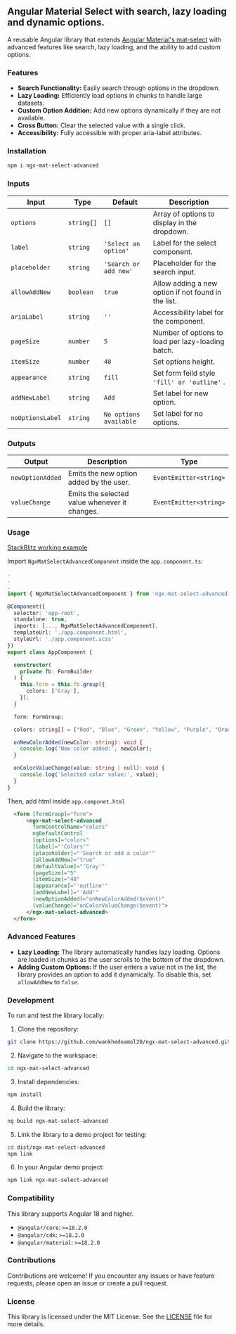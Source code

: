 
## Angular Material Select with search, lazy loading and dynamic options.

A reusable Angular library that extends [Angular Material's mat-select](https://material.angular.io/components/select) with advanced features like search, lazy loading, and the ability to add custom options.

### Features
* **Search Functionality:** Easily search through options in the dropdown.
* **Lazy Loading:** Efficiently load options in chunks to handle large datasets.
* **Custom Option Addition:** Add new options dynamically if they are not available.
* **Cross Button:** Clear the selected value with a single click.
* **Accessibility:** Fully accessible with proper aria-label attributes.

### Installation  

```bash
npm i ngx-mat-select-advanced
```

### Inputs  

| Input | Type  | Default | Description |  
| ----- | ----- | ----- | ----- |
| `options` | `string[]`| `[]` | Array of options to display in the dropdown. |
| `label` | `string` | `'Select an option'` | Label for the select component. |
| `placeholder` |  `string` | `'Search or add new'`  | Placeholder for the search input. | 
| `allowAddNew` | `boolean` | `true` | Allow adding a new option if not found in the list. |
| `ariaLabel` | `string` | `''` | Accessibility label for the component. |
| `pageSize` | `number` | `5` | Number of options to load per lazy-loading batch. |
| `itemSize` | `number` | `48` | Set options height. |
| `appearance` | `string` | `fill` | Set form feild style `'fill' or 'outline'` . |
| `addNewLabel` | `string` | `Add` | Set label for new option. |
| `noOptionsLabel` | `string` | `No options available` | Set label for no options. |



### Outputs  

| Output | Description | Type |
| ----- | ----- | ----- |  
| `newOptionAdded`  | Emits the new option added by the user.        | `EventEmitter<string>`  |
| `valueChange` | Emits the selected value whenever it changes. | `EventEmitter<string>` |



### Usage  

[StackBlitz working example](https://stackblitz.com/~/github.com/wankhedeamol20/ngx-mat-select-advanced?file=projects/example-app/src/app/app.component.ts)  

Import `NgxMatSelectAdvancedComponent` inside the `app.component.ts`:  
```typescript
.
.
.
import { NgxMatSelectAdvancedComponent } from 'ngx-mat-select-advanced';

@Component({
  selector: 'app-root',
  standalone: true,
  imports: [..., NgxMatSelectAdvancedComponent],
  templateUrl: './app.component.html',
  styleUrl: './app.component.scss'
})
export class AppComponent {

  constructor(
    private fb: FormBuilder
  ) {
    this.form = this.fb.group({
      colors: ['Gray'],
    });
  }

  form: FormGroup;

  colors: string[] = ["Red", "Blue", "Green", "Yellow", "Purple", "Orange", "Pink", "Brown", "Gray", "Black", "White", "Cyan", "Magenta", "Lime", "Teal", "Olive", "Maroon", "Navy", "Gold", "Silver"];

  onNewColorAdded(newColor: string): void {
    console.log('New color added:', newColor);
  }

  onColorValueChange(value: string | null): void {
    console.log('Selected color value:', value);
  }
}
```

Then, add html inside `app.componet.html`  
```html
  <form [formGroup]="form">
      <ngx-mat-select-advanced 
        formControlName="colors" 
        ngDefaultControl 
        [options]="colors" 
        [label]="'Colors'"
        [placeholder]="'Search or add a color'" 
        [allowAddNew]="true" 
        [defaultValue]="'Gray'" 
        [pageSize]="5"
        [itemSize]="48" 
        [appearance]="'outline'" 
        [addNewLabel]="'Add'" 
        (newOptionAdded)="onNewColorAdded($event)"
        (valueChange)="onColorValueChange($event)">
      </ngx-mat-select-advanced>
  </form>
```

### Advanced Features
* **Lazy Loading:** The library automatically handles lazy loading. Options are loaded in chunks as the user scrolls to the bottom of the dropdown.
* **Adding Custom Options:** If the user enters a value not in the list, the library provides an option to add it dynamically. To disable this, set `allowAddNew` to `false`.

### Development
To run and test the library locally:

1. Clone the repository:
```bash
git clone https://github.com/wankhedeamol20/ngx-mat-select-advanced.git
```
2. Navigate to the workspace:
```bash
cd ngx-mat-select-advanced
```
3. Install dependencies:
```bash
npm install
```
4. Build the library:
```bash
ng build ngx-mat-select-advanced
```
5. Link the library to a demo project for testing:
```bash
cd dist/ngx-mat-select-advanced
npm link
```
6. In your Angular demo project:
```bash
npm link ngx-mat-select-advanced
```

### Compatibility  

This library supports Angular 18 and higher.  
* `@angular/core`: `>=18.2.0`  
* `@angular/cdk`: `>=18.2.0`  
* `@angular/material`: `>=18.2.0`  

### Contributions  

Contributions are welcome! If you encounter any issues or have feature requests, please open an issue or create a pull request.

### License  
This library is licensed under the MIT License. See the [LICENSE](LICENSE) file for more details.
 
